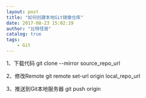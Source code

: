 ```yaml
---
layout: post
title: "如何创建本地Git镜像仓库"
date: 2017-08-23 15:02:19
author: "比特怪兽"
catalog: true
tags:
    - Git
---
```



1、下载代码
git clone --mirror source_repo_url

2、修改Remote
git remote set-url origin local_repo_url

3、推送到Git本地服务器
git push origin
